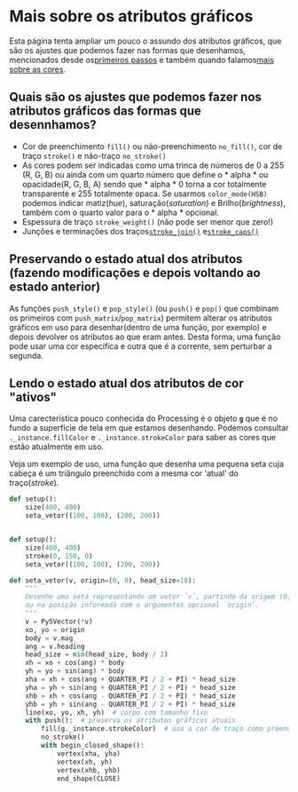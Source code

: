 # Mais sobre os atributos gráficos

Esta página tenta ampliar um pouco o assundo dos atributos gráficos, que são os ajustes que podemos fazer nas formas que desenhamos, mencionados desde os[primeiros passos](https://github.com/villares/material-aulas/blob/main/Processing-Python/desenho-basico_py.md) e também quando falamos[mais sobre as cores](https://github.com/villares/material-aulas/blob/main/Processing-Python/mais_sobre_cores.md).

## Quais são os ajustes que podemos fazer nos atributos gráficos das formas que desennhamos?

- Cor de preenchimento `fill()` ou não-preenchimento `no_fill()`, cor de traço `stroke()` e não-traço `no_stroke()`
- As cores podem ser indicadas como uma trinca de números de 0 a 255 (R, G, B) ou ainda com um quarto número que define o * alpha * ou opacidade(R, G, B, A) sendo que * alpha * 0 torna a cor totalmente transparente e 255 totalmente opaca. Se usarmos `color_mode(HSB)` podemos indicar matiz(*hue*), saturação(*saturation*) e Brilho(*brightness*), também com o quarto valor para o * alpha * opcional.
- Espessura de traço `stroke_weight()` (não pode ser menor que zero!)
- Junções e terminações dos traços[`stroke_join()`](https://py5coding.org/reference/sketch_stroke_join.html) e[`stroke_caps()`](https://py5coding.org/reference/sketch_stroke_cap.html)

## Preservando o estado atual dos atributos (fazendo modificações e depois voltando ao estado anterior)

As funções `push_style()` e `pop_style()` (ou `push()` e `pop()` que combinam os primeiros com `push_matrix`/`pop_matrix`) permitem alterar os atributos gráficos em uso para desenhar(dentro de uma função, por exemplo) e depois devolver os atributos ao que eram antes. Desta forma, uma função pode usar uma cor específica e outra que é a corrente, sem perturbar a segunda.

## Lendo o estado atual dos atributos de cor "ativos"

Uma carecterística pouco conhecida do Processing é o objeto **`g`** que é no fundo a superfície de tela em que estamos desenhando. Podemos consultar `._instance.fillColor` e `._instance.strokeColor` para saber as cores que estão atualmente em uso.

Veja um exemplo de uso, uma função que desenha uma pequena seta cuja cabeça é um triângulo preenchido com a mesma cor 'atual' do traço(_stroke_).

```python
def setup():
    size(400, 400)
    seta_vetor((100, 100), (200, 200))


def setup():
    size(400, 400)
    stroke(0, 150, 0)
    seta_vetor((100, 100), (200, 200))

def seta_vetor(v, origin=(0, 0), head_size=10):
    """
    Desenhe uma seta representando um vetor `v`, partindo da origem (0, 0)
    ou na posição informada com o argumentos opcional `origin`.
    """
    v = Py5Vector(*v)
    xo, yo = origin
    body = v.mag
    ang = v.heading
    head_size = min(head_size, body / 2)
    xh = xo + cos(ang) * body
    yh = yo + sin(ang) * body
    xha = xh + cos(ang + QUARTER_PI / 2 + PI) * head_size
    yha = yh + sin(ang + QUARTER_PI / 2 + PI) * head_size
    xhb = xh + cos(ang - QUARTER_PI / 2 + PI) * head_size
    yhb = yh + sin(ang - QUARTER_PI / 2 + PI) * head_size
    line(xo, yo, xh, yh)  # corpo com tamanho fixo
    with push():  # preserva os atributos gráficos atuais
        fill(g._instance.strokeColor)  # usa a cor de traço como preenchimento!
        no_stroke()
        with begin_closed_shape():
            vertex(xha, yha)
            vertex(xh, yh)
            vertex(xhb, yhb)
            end_shape(CLOSE)
```
